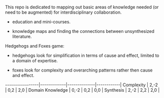 This repo is dedicated to mapping out basic areas of knowledge needed (or need to be augmented) for interdisciplinary collaboration. 

* education and mini-courses.

* knowledge maps and finding the connections between unsynthesized literature.

Hedgehogs and Foxes game: 

* hedgehogs look for simplification in terms of cause and effect, limited to a domain of expertise.

* foxes look for complexity and overarching patterns rather then cause and effect.

-----------------|-------------|--------------|------------|
Complexity       |     2,-2    |      0,2     |    2,0     |
Domain Knowledge |     0,-2    |      0,2     |    0,0     |
Synthesis        |     2,-2    |      2,2     |    2,0     |
